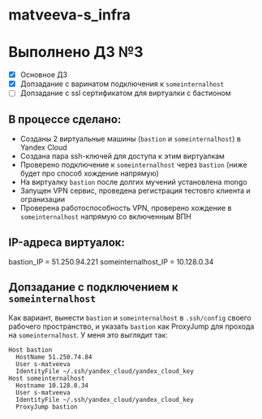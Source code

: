 # matveeva-s_infra

# Выполнено ДЗ №3

 - [x] Основное ДЗ
 - [x] Допзадание с варинатом подключения к `someinternalhost`
 - [ ] Допзадание с ssl сертификатом для виртуалки с бастионом

## В процессе сделано:
 - Созданы 2 виртуальные машины (`bastion` и `someinternalhost`) в Yandex Cloud
 - Создана пара ssh-ключей для доступа к этим виртуалкам
 - Проверено подключение к `someinternalhost` через `bastion` (ниже будет про способ хождение напрямую)
 - На виртуалку `bastion` после долгих мучений установлена mongo
 - Запущен VPN сервис, проведена регистрация тестовго клиента и огранизации
 - Проверена работоспособность VPN, проверено хождение в `someinternalhost` напрямую со включенным ВПН

## IP-адреса виртуалок:
bastion_IP = 51.250.94.221
someinternalhost_IP = 10.128.0.34

## Допзадание с подключением к `someinternalhost`

Как вариант, вынести `bastion` и `someinternalhost` в `.ssh/config` своего рабочего пространство, и указать `bastion` как ProxyJump для прохода на `someinternalhost`. У меня это выглядит так:

```
Host bastion
  HostName 51.250.74.84
  User s-matveeva
  IdentityFile ~/.ssh/yandex_cloud/yandex_cloud_key
Host someinternalhost
  Hostname 10.128.0.34
  User s-matveeva
  IdentityFile ~/.ssh/yandex_cloud/yandex_cloud_key
  ProxyJump bastion
```
